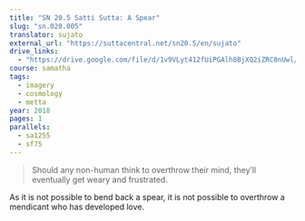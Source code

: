 ```yaml
---
title: "SN 20.5 Satti Sutta: A Spear"
slug: "sn.020.005"
translator: sujato
external_url: "https://suttacentral.net/sn20.5/en/sujato"
drive_links:
  - "https://drive.google.com/file/d/1v9VLyt412fUiPGAlh8BjXQ2iZRC0nUwl/view?usp=drivesdk"
course: samatha
tags:
  - imagery
  - cosmology
  - metta
year: 2018
pages: 1
parallels:
  - sa1255
  - sf75
---
```


> Should any non-human think to overthrow their mind, they’ll eventually get weary and frustrated.

As it is not possible to bend back a spear, it is not possible to overthrow a mendicant who has developed love.

